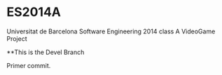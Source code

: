 ES2014A
=======

Universitat de Barcelona Software Engineering 2014 class A VideoGame Project 

**This is the Devel Branch

Primer commit.

